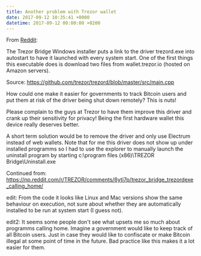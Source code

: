 ```yaml
---
title: Another problem with Trezor wallet
date: 2017-09-12 10:35:41 +0000
datetime: 2017-09-12 00:00:00 +0200
---
```



From [Reddit](https://www.reddit.com/r/Bitcoin/comments/6zgocf/psa_trezor_privacy_leak_trezor_windows_driver/):

The Trezor Bridge Windows installer puts a link to the driver trezord.exe into autostart to have it launched with every system start. One of the first things this executable does is download two files from wallet.trezor.io (hosted on Amazon servers).

Source: https://github.com/trezor/trezord/blob/master/src/main.cpp

How could one make it easier for governments to track Bitcoin users and put them at risk of the driver being shut down remotely? This is nuts!

Please complain to the guys at Trezor to have them improve this driver and crank up their sensitivity for privacy! Being the first hardware wallet this device really deserves better.

A short term solution would be to remove the driver and only use Electrum instead of web wallets. Note that for me this driver does not show up under installed programms so I had to use the explorer to manually launch the uninstall program by starting c:\program files (x86)\TREZOR Bridge\Uninstall.exe

Continued from: https://np.reddit.com/r/TREZOR/comments/6yti7p/trezor_bridge_trezordexe_calling_home/

edit: From the code it looks like Linux and Mac versions show the same behaviour on execution, not sure about whether they are automatically installed to be run at system start (I guess not).

edit2: It seems some people don't see what upsets me so much about programms calling home. Imagine a government would like to keep track of all Bitcoin users. Just in case they would like to confiscate or make Bitcoin illegal at some point of time in the future. Bad practice like this makes it a lot easier for them.